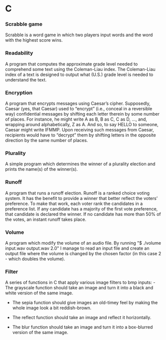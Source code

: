 # C

<h3> Scrabble game </h3>

Scrabble is a word game in which two players input words and the word with the highest score wins.

<h3> Readability </h3>

A program that computes the approximate grade level needed to comprehend some text using the Coleman-Liau index. The Coleman-Liau index of a text is designed to output what (U.S.) grade level is needed to understand the text.

<h3> Encryption </h3>

A program that encrypts messages using Caesar’s cipher. Supposedly, Caesar (yes, that Caesar) used to “encrypt” (i.e., conceal in a reversible way) confidential messages by shifting each letter therein by some number of places. For instance, he might write A as B, B as C, C as D, …, and, wrapping around alphabetically, Z as A. And so, to say HELLO to someone, Caesar might write IFMMP. Upon receiving such messages from Caesar, recipients would have to “decrypt” them by shifting letters in the opposite direction by the same number of places.

<h3> Plurality </h3>
A simple program which determines the winner of a plurality election and prints the name(s) of the winner(s).

<h3> Runoff </h3>
A program that runs a runoff election. Runoff is a ranked choice voting system. It has the benefit to provide a winner that better reflect the voters’ preference. To make that work, each voter rank the candidates in a preference list. If any candidate has a majority of the first vote preference, that candidate is declared the winner. If no candidate has more than 50% of the votes, an instant runoff takes place.


<h3> Volume </h3>
A program which modify the volume of an audio file. By running "$ ./volume input.wav output.wav 2.0" I manage to read an input file and create an output file where the volume is changed by the chosen factor (in this case 2 - which doubles the volume).

<h3> Filter </h3>
A series of functions in C that apply various image filters to bmp inputs:
- The grayscale function should take an image and turn it into a black and white version of the same image.

- The sepia function should give images an old-timey feel by making the whole image look a bit reddish-brown.

- The reflect function should take an image and reflect it horizontally.

- The blur function should take an image and turn it into a box-blurred version of the same image.
